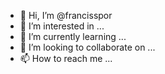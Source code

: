 - 👋 Hi, I’m @francisspor
- 👀 I’m interested in ...
- 🌱 I’m currently learning ...
- 💞️ I’m looking to collaborate on ...
- 📫 How to reach me ...

<!---
francisspor/francisspor is a ✨ special ✨ repository because its `README.md` (this file) appears on your GitHub profile.
You can click the Preview link to take a look at your changes.
--->
